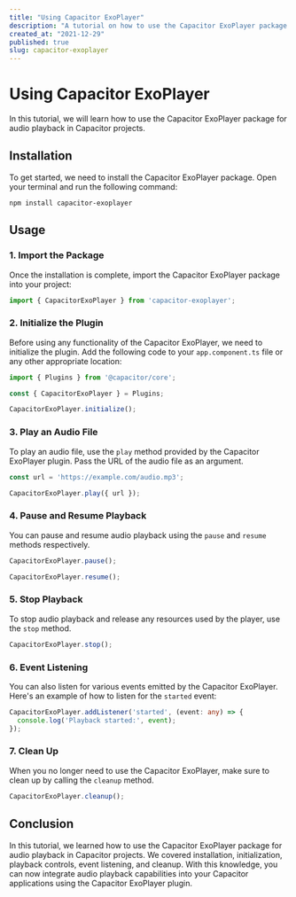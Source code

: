 ```yaml
---
title: "Using Capacitor ExoPlayer"
description: "A tutorial on how to use the Capacitor ExoPlayer package for audio playback in Capacitor projects."
created_at: "2021-12-29"
published: true
slug: capacitor-exoplayer
---
```


# Using Capacitor ExoPlayer

In this tutorial, we will learn how to use the Capacitor ExoPlayer package for audio playback in Capacitor projects.

## Installation

To get started, we need to install the Capacitor ExoPlayer package. Open your terminal and run the following command:

```
npm install capacitor-exoplayer
```

## Usage

### 1. Import the Package

Once the installation is complete, import the Capacitor ExoPlayer package into your project:

```typescript
import { CapacitorExoPlayer } from 'capacitor-exoplayer';
```

### 2. Initialize the Plugin

Before using any functionality of the Capacitor ExoPlayer, we need to initialize the plugin. Add the following code to your `app.component.ts` file or any other appropriate location:

```typescript
import { Plugins } from '@capacitor/core';

const { CapacitorExoPlayer } = Plugins;

CapacitorExoPlayer.initialize();
```

### 3. Play an Audio File

To play an audio file, use the `play` method provided by the Capacitor ExoPlayer plugin. Pass the URL of the audio file as an argument.

```typescript
const url = 'https://example.com/audio.mp3';

CapacitorExoPlayer.play({ url });
```

### 4. Pause and Resume Playback

You can pause and resume audio playback using the `pause` and `resume` methods respectively.

```typescript
CapacitorExoPlayer.pause();
```

```typescript
CapacitorExoPlayer.resume();
```

### 5. Stop Playback

To stop audio playback and release any resources used by the player, use the `stop` method.

```typescript
CapacitorExoPlayer.stop();
```

### 6. Event Listening

You can also listen for various events emitted by the Capacitor ExoPlayer. Here's an example of how to listen for the `started` event:

```typescript
CapacitorExoPlayer.addListener('started', (event: any) => {
  console.log('Playback started:', event);
});
```

### 7. Clean Up

When you no longer need to use the Capacitor ExoPlayer, make sure to clean up by calling the `cleanup` method.

```typescript
CapacitorExoPlayer.cleanup();
```

## Conclusion

In this tutorial, we learned how to use the Capacitor ExoPlayer package for audio playback in Capacitor projects. We covered installation, initialization, playback controls, event listening, and cleanup. With this knowledge, you can now integrate audio playback capabilities into your Capacitor applications using the Capacitor ExoPlayer plugin.

